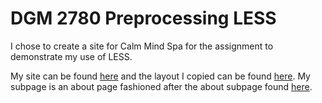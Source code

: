 # DGM 2780 Preprocessing LESS

I chose to create a site for Calm Mind Spa for the assignment to demonstrate my use of LESS. 

My site can be found [here](https://gallant-shannon-727dd8.netlify.com) and the layout I copied can be found [here](http://www.robisonhomebuilders.com/). My subpage is an about page fashioned after the about subpage found [here](http://www.robisonhomebuilders.com/about-rhb/).

